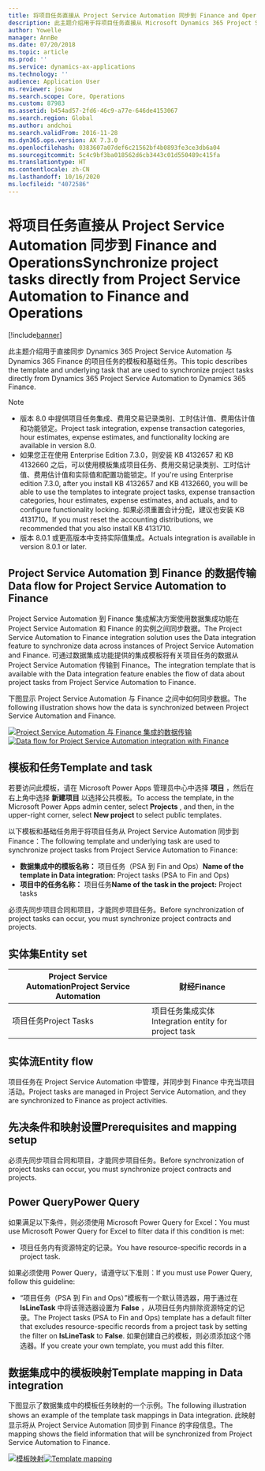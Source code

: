 ```yaml
---
title: 将项目任务直接从 Project Service Automation 同步到 Finance and Operations
description: 此主题介绍用于将项目任务直接从 Microsoft Dynamics 365 Project Service Automation 同步到 Dynamics 365 Finance 的模板和基础任务。
author: Yowelle
manager: AnnBe
ms.date: 07/20/2018
ms.topic: article
ms.prod: ''
ms.service: dynamics-ax-applications
ms.technology: ''
audience: Application User
ms.reviewer: josaw
ms.search.scope: Core, Operations
ms.custom: 87983
ms.assetid: b454ad57-2fd6-46c9-a77e-646de4153067
ms.search.region: Global
ms.author: andchoi
ms.search.validFrom: 2016-11-28
ms.dyn365.ops.version: AX 7.3.0
ms.openlocfilehash: 0383607a07def6c21562bf4b0893fe3ce3db6a04
ms.sourcegitcommit: 5c4c9bf3ba018562d6cb3443c01d550489c415fa
ms.translationtype: HT
ms.contentlocale: zh-CN
ms.lasthandoff: 10/16/2020
ms.locfileid: "4072586"
---
```

# <a name="synchronize-project-tasks-directly-from-project-service-automation-to-finance-and-operations"></a><span data-ttu-id="4801b-103">将项目任务直接从 Project Service Automation 同步到 Finance and Operations</span><span class="sxs-lookup"><span data-stu-id="4801b-103">Synchronize project tasks directly from Project Service Automation to Finance and Operations</span></span>

[!include[banner](../includes/banner.md)]

<span data-ttu-id="4801b-104">此主题介绍用于直接同步 Dynamics 365 Project Service Automation 与 Dynamics 365 Finance 的项目任务的模板和基础任务。</span><span class="sxs-lookup"><span data-stu-id="4801b-104">This topic describes the template and underlying task that are used to synchronize project tasks directly from Dynamics 365 Project Service Automation to Dynamics 365 Finance.</span></span>

> [!NOTE]
> - <span data-ttu-id="4801b-105">版本 8.0 中提供项目任务集成、费用交易记录类别、工时估计值、费用估计值和功能锁定。</span><span class="sxs-lookup"><span data-stu-id="4801b-105">Project task integration, expense transaction categories, hour estimates, expense estimates, and functionality locking are available in version 8.0.</span></span>
> - <span data-ttu-id="4801b-106">如果您正在使用 Enterprise Edition 7.3.0，则安装 KB 4132657 和 KB 4132660 之后，可以使用模板集成项目任务、费用交易记录类别、工时估计值、费用估计值和实际值和配置功能锁定。</span><span class="sxs-lookup"><span data-stu-id="4801b-106">If you're using Enterprise edition 7.3.0, after you install KB 4132657 and KB 4132660, you will be able to use the templates to integrate project tasks, expense transaction categories, hour estimates, expense estimates, and actuals, and to configure functionality locking.</span></span> <span data-ttu-id="4801b-107">如果必须重置会计分配，建议也安装 KB 4131710。</span><span class="sxs-lookup"><span data-stu-id="4801b-107">If you must reset the accounting distributions, we recommended that you also install KB 4131710.</span></span>
> - <span data-ttu-id="4801b-108">版本 8.0.1 或更高版本中支持实际值集成。</span><span class="sxs-lookup"><span data-stu-id="4801b-108">Actuals integration is available in version 8.0.1 or later.</span></span>

## <a name="data-flow-for-project-service-automation-to-finance"></a><span data-ttu-id="4801b-109">Project Service Automation 到 Finance 的数据传输</span><span class="sxs-lookup"><span data-stu-id="4801b-109">Data flow for Project Service Automation to Finance</span></span>

<span data-ttu-id="4801b-110">Project Service Automation 到 Finance 集成解决方案使用数据集成功能在 Project Service Automation 和 Finance 的实例之间同步数据。</span><span class="sxs-lookup"><span data-stu-id="4801b-110">The Project Service Automation to Finance integration solution uses the Data integration feature to synchronize data across instances of Project Service Automation and Finance.</span></span> <span data-ttu-id="4801b-111">可通过数据集成功能提供的集成模板将有关项目任务的数据从 Project Service Automation 传输到 Finance。</span><span class="sxs-lookup"><span data-stu-id="4801b-111">The integration template that is available with the Data integration feature enables the flow of data about project tasks from Project Service Automation to Finance.</span></span>

<span data-ttu-id="4801b-112">下图显示 Project Service Automation 与 Finance 之间中如何同步数据。</span><span class="sxs-lookup"><span data-stu-id="4801b-112">The following illustration shows how the data is synchronized between Project Service Automation and Finance.</span></span>

<span data-ttu-id="4801b-113">[![Project Service Automation 与 Finance 集成的数据传输](./media/ProjectTasksFlow.png)](./media/ProjectTasksFlow.png)</span><span class="sxs-lookup"><span data-stu-id="4801b-113">[![Data flow for Project Service Automation integration with Finance](./media/ProjectTasksFlow.png)](./media/ProjectTasksFlow.png)</span></span>

## <a name="template-and-task"></a><span data-ttu-id="4801b-114">模板和任务</span><span class="sxs-lookup"><span data-stu-id="4801b-114">Template and task</span></span>

<span data-ttu-id="4801b-115">若要访问此模板，请在 Microsoft Power Apps 管理员中心中选择 **项目** ，然后在右上角中选择 **新建项目** 以选择公共模板。</span><span class="sxs-lookup"><span data-stu-id="4801b-115">To access the template, in the Microsoft Power Apps admin center, select **Projects** , and then, in the upper-right corner, select **New project** to select public templates.</span></span>

<span data-ttu-id="4801b-116">以下模板和基础任务用于将项目任务从 Project Service Automation 同步到 Finance：</span><span class="sxs-lookup"><span data-stu-id="4801b-116">The following template and underlying task are used to synchronize project tasks from Project Service Automation to Finance:</span></span>

- <span data-ttu-id="4801b-117">**数据集成中的模板名称：** 项目任务（PSA 到 Fin and Ops）</span><span class="sxs-lookup"><span data-stu-id="4801b-117">**Name of the template in Data integration:** Project tasks (PSA to Fin and Ops)</span></span>
- <span data-ttu-id="4801b-118">**项目中的任务名称：** 项目任务</span><span class="sxs-lookup"><span data-stu-id="4801b-118">**Name of the task in the project:** Project tasks</span></span>

<span data-ttu-id="4801b-119">必须先同步项目合同和项目，才能同步项目任务。</span><span class="sxs-lookup"><span data-stu-id="4801b-119">Before synchronization of project tasks can occur, you must synchronize project contracts and projects.</span></span>

## <a name="entity-set"></a><span data-ttu-id="4801b-120">实体集</span><span class="sxs-lookup"><span data-stu-id="4801b-120">Entity set</span></span>

| <span data-ttu-id="4801b-121">Project Service Automation</span><span class="sxs-lookup"><span data-stu-id="4801b-121">Project Service Automation</span></span> | <span data-ttu-id="4801b-122">财经</span><span class="sxs-lookup"><span data-stu-id="4801b-122">Finance</span></span>                             |
|----------------------------|-------------------------------------|
| <span data-ttu-id="4801b-123">项目任务</span><span class="sxs-lookup"><span data-stu-id="4801b-123">Project Tasks</span></span>              | <span data-ttu-id="4801b-124">项目任务集成实体</span><span class="sxs-lookup"><span data-stu-id="4801b-124">Integration entity for project task</span></span> |

## <a name="entity-flow"></a><span data-ttu-id="4801b-125">实体流</span><span class="sxs-lookup"><span data-stu-id="4801b-125">Entity flow</span></span>

<span data-ttu-id="4801b-126">项目任务在 Project Service Automation 中管理，并同步到 Finance 中充当项目活动。</span><span class="sxs-lookup"><span data-stu-id="4801b-126">Project tasks are managed in Project Service Automation, and they are synchronized to Finance as project activities.</span></span>

## <a name="prerequisites-and-mapping-setup"></a><span data-ttu-id="4801b-127">先决条件和映射设置</span><span class="sxs-lookup"><span data-stu-id="4801b-127">Prerequisites and mapping setup</span></span>

<span data-ttu-id="4801b-128">必须先同步项目合同和项目，才能同步项目任务。</span><span class="sxs-lookup"><span data-stu-id="4801b-128">Before synchronization of project tasks can occur, you must synchronize project contracts and projects.</span></span>

## <a name="power-query"></a><span data-ttu-id="4801b-129">Power Query</span><span class="sxs-lookup"><span data-stu-id="4801b-129">Power Query</span></span>

<span data-ttu-id="4801b-130">如果满足以下条件，则必须使用 Microsoft Power Query for Excel：</span><span class="sxs-lookup"><span data-stu-id="4801b-130">You must use Microsoft Power Query for Excel to filter data if this condition is met:</span></span>

- <span data-ttu-id="4801b-131">项目任务内有资源特定的记录。</span><span class="sxs-lookup"><span data-stu-id="4801b-131">You have resource-specific records in a project task.</span></span>

<span data-ttu-id="4801b-132">如果必须使用 Power Query，请遵守以下准则：</span><span class="sxs-lookup"><span data-stu-id="4801b-132">If you must use Power Query, follow this guideline:</span></span>

- <span data-ttu-id="4801b-133">“项目任务（PSA 到 Fin and Ops）”模板有一个默认筛选器，用于通过在 **IsLineTask** 中将该筛选器设置为 **False** ，从项目任务内排除资源特定的记录。</span><span class="sxs-lookup"><span data-stu-id="4801b-133">The Project tasks (PSA to Fin and Ops) template has a default filter that excludes resource-specific records from a project task by setting the filter on **IsLineTask** to **False**.</span></span> <span data-ttu-id="4801b-134">如果创建自己的模板，则必须添加这个筛选器。</span><span class="sxs-lookup"><span data-stu-id="4801b-134">If you create your own template, you must add this filter.</span></span>

## <a name="template-mapping-in-data-integration"></a><span data-ttu-id="4801b-135">数据集成中的模板映射</span><span class="sxs-lookup"><span data-stu-id="4801b-135">Template mapping in Data integration</span></span>

<span data-ttu-id="4801b-136">下图显示了数据集成中的模板任务映射的一个示例。</span><span class="sxs-lookup"><span data-stu-id="4801b-136">The following illustration shows an example of the template task mappings in Data integration.</span></span> <span data-ttu-id="4801b-137">此映射显示将从 Project Service Automation 同步到 Finance 的字段信息。</span><span class="sxs-lookup"><span data-stu-id="4801b-137">The mapping shows the field information that will be synchronized from Project Service Automation to Finance.</span></span>

<span data-ttu-id="4801b-138">[![模板映射](./media/ProjectTasksMapping.png)](./media/ProjectTasksMapping.png)</span><span class="sxs-lookup"><span data-stu-id="4801b-138">[![Template mapping](./media/ProjectTasksMapping.png)](./media/ProjectTasksMapping.png)</span></span>
